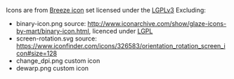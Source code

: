 Icons are from [Breeze icon](https://github.com/NitruxSA/plasma-next-icons/) set licensed under the [LGPLv3](http://opensource.org/licenses/lgpl-3.0.html)
Excluding:
 - binary-icon.png	source: http://www.iconarchive.com/show/glaze-icons-by-mart/binary-icon.html, licenced under [LGPL](https://en.wikipedia.org/wiki/GNU_Lesser_General_Public_License)
 - screen-rotation.svg	source: https://www.iconfinder.com/icons/326583/orientation_rotation_screen_icon#size=128
 - change_dpi.png	custom icon
 - dewarp.png	custom icon
